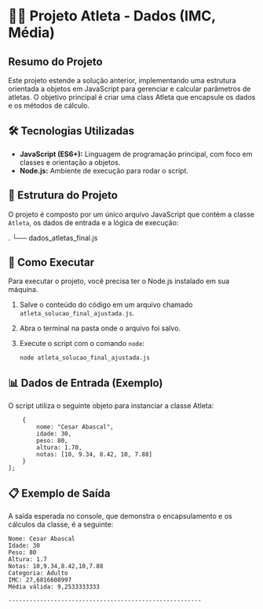 # 🏋️‍♀️ Projeto Atleta - Dados (IMC, Média)

## Resumo do Projeto

Este projeto estende a solução anterior, implementando uma estrutura orientada a objetos em JavaScript para gerenciar e calcular parâmetros de atletas. O objetivo principal é criar uma class Atleta que encapsule os dados e os métodos de cálculo.

## 🛠️ Tecnologias Utilizadas

*   **JavaScript (ES6+):** Linguagem de programação principal, com foco em classes e orientação a objetos.
*   **Node.js:** Ambiente de execução para rodar o script.

## 📂 Estrutura do Projeto

O projeto é composto por um único arquivo JavaScript que contém a classe `Atleta`, os dados de entrada e a lógica de execução:

.
└── dados_atletas_final.js


## 🚀 Como Executar

Para executar o projeto, você precisa ter o Node.js instalado em sua máquina.

1.  Salve o conteúdo do código em um arquivo chamado `atleta_solucao_final_ajustada.js`.
2.  Abra o terminal na pasta onde o arquivo foi salvo.
3.  Execute o script com o comando `node`:

        node atleta_solucao_final_ajustada.js

## 📊 Dados de Entrada (Exemplo)
O script utiliza o seguinte objeto para instanciar a classe Atleta:

```  const dadosAtleta = [
    {
        nome: "Cesar Abascal",
        idade: 30,
        peso: 80,
        altura: 1.70,
        notas: [10, 9.34, 8.42, 10, 7.88]
    }
];
```

## 📋 Exemplo de Saída
A saída esperada no console, que demonstra o encapsulamento e os cálculos da classe, é a seguinte:

```   --- Processamento de Atletas e Cálculos ---
Nome: Cesar Abascal
Idade: 30
Peso: 80
Altura: 1.7
Notas: 10,9.34,8.42,10,7.88
Categoria: Adulto
IMC: 27,6816608997
Média válida: 9,2533333333

-------------------------------------------------------
```






